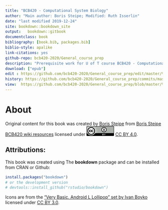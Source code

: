 ```yaml
--- 
title: "BCB420 - Computational System Biology"
author: "Main author: Boris Steipe; Modified: Ruth Isserlin"
date: "last modified 2019-12-24"
site: bookdown::bookdown_site
output:   bookdown::gitbook
documentclass: book
bibliography: [book.bib, packages.bib]
biblio-style: apalike
link-citations: yes
github-repo: bcb420-2020/General_course_prep
description: "Prerequisite work for U of T course BCB420 - Computational System Biology"
download: ["epub"]
edit : https://github.com/bcb420-2020/General_course_prep/edit/master/%s
history: https://github.com/bcb420-2020/General_course_prep/commits/master/%s
view:  https://github.com/bcb420-2020/General_course_prep/blob/master/%s
---
```


# About

Original content for this book was created by [Boris Steipe](http://biochemistry.utoronto.ca/person/boris-steipe/) from [Boris Steipe BCB420 wiki resources](http://steipe.biochemistry.utoronto.ca/abc/index.php/Computational_Systems_Biology_Main_Page) licensed under ![](images/cc_icon.png) [CC BY 4.0](https://creativecommons.org/licenses/by/4.0/). 

## Attributions:

This book was created using The **bookdown** package and can be installed from CRAN or Github:


```r
install.packages("bookdown")
# or the development version
# devtools::install_github("rstudio/bookdown")
```




Icons are from the [“Very Basic. Android L Lollipop” set by Ivan Boyko](https://www.iconfinder.com/iconsets/very-basic-android-l-lollipop) licensed under [CC BY 3.0](https://creativecommons.org/licenses/by/3.0/). 




